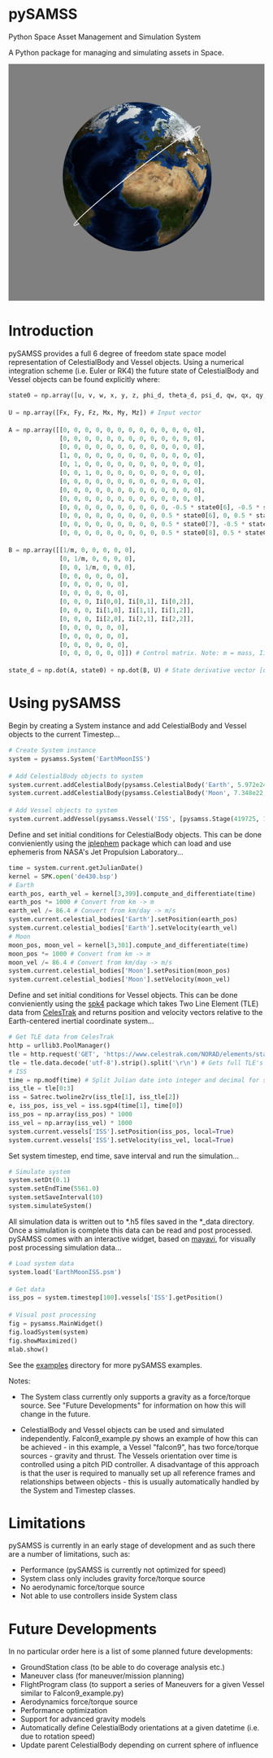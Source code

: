 # pySAMSS

Python Space Asset Management and Simulation System

A Python package for managing and simulating assets in Space.

![alt text](https://github.com/c-bruce/pysamss/blob/master/examples/ISS_example.png "pySAMSS - ISS Example")

# Introduction

pySAMSS provides a full 6 degree of freedom state space model representation of CelestialBody and Vessel objects. Using a numerical integration scheme (i.e. Euler or RK4) the future state of CelestialBody and Vessel objects can be found explicitly where:

```python
state0 = np.array([u, v, w, x, y, z, phi_d, theta_d, psi_d, qw, qx, qy, qz]) # State vector

U = np.array([Fx, Fy, Fz, Mx, My, Mz]) # Input vector

A = np.array([[0, 0, 0, 0, 0, 0, 0, 0, 0, 0, 0, 0, 0],
              [0, 0, 0, 0, 0, 0, 0, 0, 0, 0, 0, 0, 0],
              [0, 0, 0, 0, 0, 0, 0, 0, 0, 0, 0, 0, 0],
              [1, 0, 0, 0, 0, 0, 0, 0, 0, 0, 0, 0, 0],
              [0, 1, 0, 0, 0, 0, 0, 0, 0, 0, 0, 0, 0],
              [0, 0, 1, 0, 0, 0, 0, 0, 0, 0, 0, 0, 0],
              [0, 0, 0, 0, 0, 0, 0, 0, 0, 0, 0, 0, 0],
              [0, 0, 0, 0, 0, 0, 0, 0, 0, 0, 0, 0, 0],
              [0, 0, 0, 0, 0, 0, 0, 0, 0, 0, 0, 0, 0],
              [0, 0, 0, 0, 0, 0, 0, 0, 0, 0, -0.5 * state0[6], -0.5 * state0[7], -0.5 * state0[8]],
              [0, 0, 0, 0, 0, 0, 0, 0, 0, 0.5 * state0[6], 0, 0.5 * state0[8], -0.5 * state0[7]],
              [0, 0, 0, 0, 0, 0, 0, 0, 0, 0.5 * state0[7], -0.5 * state0[8], 0, 0.5 * state0[6]],
              [0, 0, 0, 0, 0, 0, 0, 0, 0, 0.5 * state0[8], 0.5 * state0[7], -0.5 * state0[6], 0]]) # System matrix

B = np.array([[1/m, 0, 0, 0, 0, 0],
              [0, 1/m, 0, 0, 0, 0],
              [0, 0, 1/m, 0, 0, 0],
              [0, 0, 0, 0, 0, 0],
              [0, 0, 0, 0, 0, 0],
              [0, 0, 0, 0, 0, 0],
              [0, 0, 0, Ii[0,0], Ii[0,1], Ii[0,2]],
              [0, 0, 0, Ii[1,0], Ii[1,1], Ii[1,2]],
              [0, 0, 0, Ii[2,0], Ii[2,1], Ii[2,2]],
              [0, 0, 0, 0, 0, 0],
              [0, 0, 0, 0, 0, 0],
              [0, 0, 0, 0, 0, 0],
              [0, 0, 0, 0, 0, 0]]) # Control matrix. Note: m = mass, Ii = inverse inertia matrix

state_d = np.dot(A, state0) + np.dot(B, U) # State derivative vector [u_d, v_d, w_d, x_d, y_d, z_d, phi_dd, theta_dd, psi_dd, qw_d, qx_d, qy_d, qz_d]
```

# Using pySAMSS

Begin by creating a System instance and add CelestialBody and Vessel objects to the current Timestep...

```python
# Create System instance
system = pysamss.System('EarthMoonISS')

# Add CelestialBody objects to system
system.current.addCelestialBody(pysamss.CelestialBody('Earth', 5.972e24, 6.371e6))
system.current.addCelestialBody(pysamss.CelestialBody('Moon', 7.348e22, 1.737e6, parent_name='Earth'))

# Add Vessel objects to system
system.current.addVessel(pysamss.Vessel('ISS', [pysamss.Stage(419725, 1, 10, np.array([0, 0, 0]))], parent_name='Earth'))
```

Define and set initial conditions for CelestialBody objects. This can be done convieniently using the [jplephem](https://pypi.org/project/jplephem/) package which can load and use ephemeris from NASA's Jet Propulsion Laboratory...

```python
time = system.current.getJulianDate()
kernel = SPK.open('de430.bsp')
# Earth
earth_pos, earth_vel = kernel[3,399].compute_and_differentiate(time)
earth_pos *= 1000 # Convert from km -> m
earth_vel /= 86.4 # Convert from km/day -> m/s
system.current.celestial_bodies['Earth'].setPosition(earth_pos)
system.current.celestial_bodies['Earth'].setVelocity(earth_vel)
# Moon
moon_pos, moon_vel = kernel[3,301].compute_and_differentiate(time)
moon_pos *= 1000 # Convert from km -> m
moon_vel /= 86.4 # Convert from km/day -> m/s
system.current.celestial_bodies['Moon'].setPosition(moon_pos)
system.current.celestial_bodies['Moon'].setVelocity(moon_vel)
```

Define and set initial conditions for Vessel objects. This can be done convieniently using the [spk4](https://pypi.org/project/sgp4/) package which takes Two Line Element (TLE) data from [CelesTrak](http://celestrak.com/) and returns position and velocity vectors relative to the Earth-centered inertial coordinate system...

```python
# Get TLE data from CelesTrak
http = urllib3.PoolManager()
tle = http.request('GET', 'https://www.celestrak.com/NORAD/elements/stations.txt')
tle = tle.data.decode('utf-8').strip().split('\r\n') # Gets full TLE's for constelation into a list
# ISS
time = np.modf(time) # Split Julian date into integer and decimal for spg4 library
iss_tle = tle[0:3]
iss = Satrec.twoline2rv(iss_tle[1], iss_tle[2])
e, iss_pos, iss_vel = iss.sgp4(time[1], time[0])
iss_pos = np.array(iss_pos) * 1000
iss_vel = np.array(iss_vel) * 1000
system.current.vessels['ISS'].setPosition(iss_pos, local=True)
system.current.vessels['ISS'].setVelocity(iss_vel, local=True)
```

Set system timestep, end time, save interval and run the simulation...

```python
# Simulate system
system.setDt(0.1)
system.setEndTime(5561.0)
system.setSaveInterval(10)
system.simulateSystem()
```

All simulation data is written out to *.h5 files saved in the *_data directory. Once a simulation is complete this data can be read and post processed. pySAMSS comes with an interactive widget, based on [mayavi](https://docs.enthought.com/mayavi/mayavi/), for visually post processing simulation data...

```python
# Load system data
system.load('EarthMoonISS.psm')

# Get data
iss_pos = system.timestep[100].vessels['ISS'].getPosition()

# Visual post processing
fig = pysamss.MainWidget()
fig.loadSystem(system)
fig.showMaximized()
mlab.show()
```

See the [examples](https://github.com/c-bruce/pysamss/tree/master/examples) directory for more pySAMSS examples. 

Notes:

- The System class currently only supports a gravity as a force/torque source. See "Future Developments" for information on how this will change in the future.

- CelestialBody and Vessel objects can be used and simulated independently. Falcon9_example.py shows an example of how this can be achieved - in this example, a Vessel "falcon9", has two force/torque sources - gravity and thrust. The Vessels orientation over time is controlled using a pitch PID controller. A disadvantage of this approach is that the user is required to manually set up all reference frames and relationships between objects - this is usually automatically handled by the System and Timestep classes.

# Limitations

pySAMSS is currently in an early stage of development and as such there are a number of limitations, such as:

- Performance (pySAMSS is currently not optimized for speed)
- System class only includes gravity force/torque source
- No aerodynamic force/torque source
- Not able to use controllers inside System class

# Future Developments

In no particular order here is a list of some planned future developments:

- GroundStation class (to be able to do coverage analysis etc.)
- Maneuver class (for maneuver/mission planning)
- FlightProgram class (to support a series of Maneuvers for a given Vessel similar to Falcon9_example.py)
- Aerodynamics force/torque source
- Performance optimization
- Support for advanced gravity models
- Automatically define CelestialBody orientations at a given datetime (i.e. due to rotation speed)
- Update parent CelestialBody depending on current sphere of influence